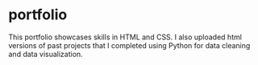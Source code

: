 # portfolio

This portfolio showcases skills in HTML and CSS. I also uploaded html versions of past projects that I completed using Python for data cleaning and data visualization. 
